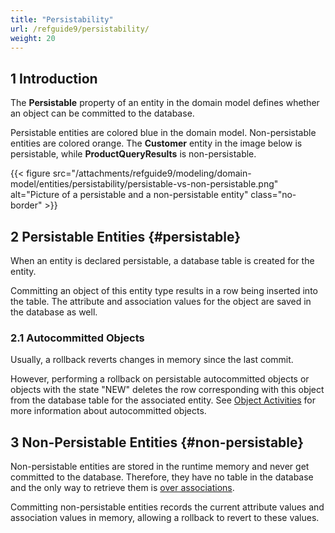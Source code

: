 ```yaml
---
title: "Persistability"
url: /refguide9/persistability/
weight: 20
---
```


## 1 Introduction

The **Persistable** property of an entity in the domain model defines whether an object can be committed to the database.

Persistable entities are colored blue in the domain model. Non-persistable entities are colored orange. The **Customer** entity in the image below is persistable, while **ProductQueryResults** is non-persistable.

{{< figure src="/attachments/refguide9/modeling/domain-model/entities/persistability/persistable-vs-non-persistable.png" alt="Picture of a persistable and a non-persistable entity" class="no-border" >}}

## 2 Persistable Entities {#persistable}

When an entity is declared persistable, a database table is created for the entity.

Committing an object of this entity type results in a row being inserted into the table. The attribute and association values for the object are saved in the database as well.

### 2.1 Autocommitted Objects

Usually, a rollback reverts changes in memory since the last commit.

However, performing a rollback on persistable autocommitted objects or objects with the state "NEW" deletes the row corresponding with this object from the database table for the associated entity. See [Object Activities](/refguide9/object-activities/) for more information about autocommitted objects.

## 3 Non-Persistable Entities {#non-persistable}

Non-persistable entities are stored in the runtime memory and never get committed to the database. Therefore, they have no table in the database and the only way to retrieve them is [over associations](/refguide9/retrieve/#association).

Committing non-persistable entities records the current attribute values and association values in memory, allowing a rollback to revert to these values.
